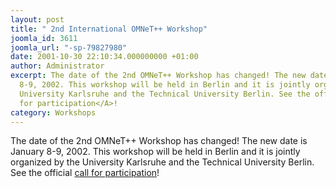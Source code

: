 ```yaml
---
layout: post
title: " 2nd International OMNeT++ Workshop"
joomla_id: 3611
joomla_url: "-sp-79827980"
date: 2001-10-30 22:10:34.000000000 +01:00
author: Administrator
excerpt: The date of the 2nd OMNeT++ Workshop has changed! The new date is January
  8-9, 2002. This workshop will be held in Berlin and it is jointly organized by the
  University Karlsruhe and the Technical University Berlin. See the official <A href="http://www-tkn.ee.tu-berlin.de/calls/omnetpp_ws.html">call
  for participation</A>!
category: Workshops
---
```

The date of the 2nd OMNeT++ Workshop has changed! The new date is January 8-9, 2002. This workshop will be held in Berlin and it is jointly organized by the University Karlsruhe and the Technical University Berlin. See the official <A href="http://www-tkn.ee.tu-berlin.de/calls/omnetpp_ws.html">call for participation</A>! 

